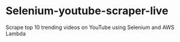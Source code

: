 # Selenium-youtube-scraper-live
Scrape top 10 trending videos on YouTube using Selenium  and AWS Lambda
